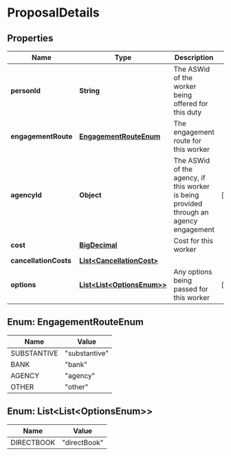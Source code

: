 

# ProposalDetails

## Properties

Name | Type | Description | Notes
------------ | ------------- | ------------- | -------------
**personId** | **String** | The ASWid of the worker being offered for this duty | 
**engagementRoute** | [**EngagementRouteEnum**](#EngagementRouteEnum) | The engagement route for this worker | 
**agencyId** | **Object** | The ASWid of the agency, if this worker is being provided through an agency engagement |  [optional]
**cost** | [**BigDecimal**](BigDecimal.md) | Cost for this worker | 
**cancellationCosts** | [**List&lt;CancellationCost&gt;**](CancellationCost.md) |  | 
**options** | [**List&lt;List&lt;OptionsEnum&gt;&gt;**](#List&lt;List&lt;OptionsEnum&gt;&gt;) | Any options being passed for this worker |  [optional]



## Enum: EngagementRouteEnum

Name | Value
---- | -----
SUBSTANTIVE | &quot;substantive&quot;
BANK | &quot;bank&quot;
AGENCY | &quot;agency&quot;
OTHER | &quot;other&quot;



## Enum: List&lt;List&lt;OptionsEnum&gt;&gt;

Name | Value
---- | -----
DIRECTBOOK | &quot;directBook&quot;



